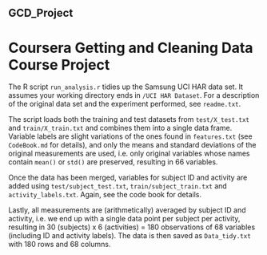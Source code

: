 ## GCD_Project
# Coursera Getting and Cleaning Data Course Project

The R script `run_analysis.r` tidies up the Samsung UCI HAR data set. It assumes your working
directory ends in `/UCI HAR Dataset`. For a description of the original data set and the experiment 
performed, see `readme.txt`. 

The script loads both the training and test datasets from 
`test/X_test.txt` and `train/X_train.txt` and combines them into a single data frame. Variable
labels are slight variations of the ones found in `features.txt` (see `CodeBook.md` for details),
and only the means and standard deviations of the original measurements are used, i.e. only
original variables whose names contain `mean()` or `std()` are preserved, resulting in 66 variables.

Once the data has been merged, variables for subject ID and activity are added using `test/subject_test.txt`,
`train/subject_train.txt` and `activity_labels.txt`. Again, see the code book for details.

Lastly, all measurements are (arithmetically) averaged by subject ID and activity, i.e. we end up with
a single data point per subject per activity, resulting in 30 (subjects) x 6 (activities) = 180 observations
of 68 variables (including ID and activity labels). The data is then saved as `Data_tidy.txt` with 180 rows
and 68 columns.
